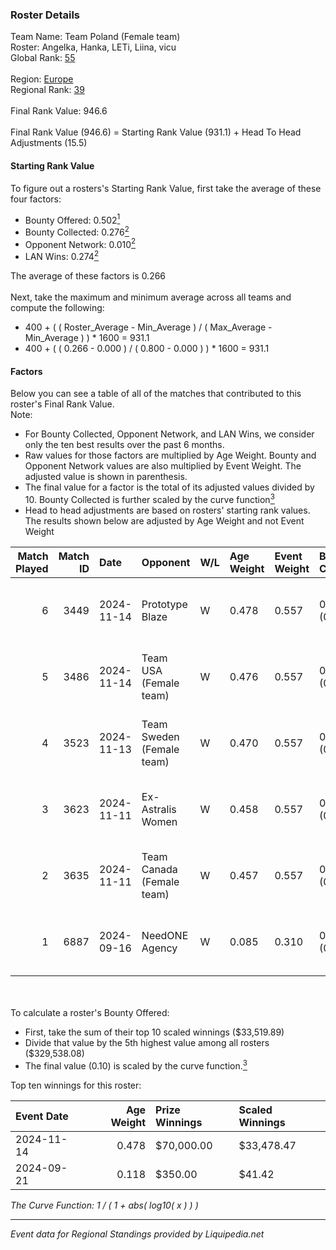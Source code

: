 ### Roster Details<br />
Team Name: Team Poland (Female team)<br />
Roster: Angelka, Hanka, LETi, Liina, vicu<br />
Global Rank: [55](../standings_global.md)<br />
<br />
Region: [Europe]( ../standings_europe.md)<br />
Regional Rank: [39]( ../standings_europe.md)<br />
<br />
Final Rank Value:  946.6<br />
<br />
Final Rank Value (946.6) = Starting Rank Value (931.1) + Head To Head Adjustments (15.5)<br />

#### Starting Rank Value<br />
To figure out a rosters's Starting Rank Value, first take the average of these four factors:<br />
- Bounty Offered: 0.502[<sup>1</sup>](#table2)
- Bounty Collected: 0.276[<sup>2</sup>](#table1)
- Opponent Network: 0.010[<sup>2</sup>](#table1)
- LAN Wins: 0.274[<sup>2</sup>](#table1)

The average of these factors is 0.266<br />
<br />
Next, take the maximum and minimum average across all teams and compute the following:<br />
- 400 + ( ( Roster_Average - Min_Average ) / ( Max_Average - Min_Average ) ) * 1600 = 931.1
- 400 + ( ( 0.266 - 0.000 ) / ( 0.800 - 0.000 ) ) * 1600 = 931.1


#### Factors<br />
Below you can see a table of all of the matches that contributed to this roster's Final Rank Value.<br />
Note:<br />

- For Bounty Collected, Opponent Network, and LAN Wins, we consider only the ten best results over the past 6 months.
- Raw values for those factors are multiplied by Age Weight. Bounty and Opponent Network values are also multiplied by Event Weight. The adjusted value is shown in parenthesis.
- The final value for a factor is the total of its adjusted values divided by 10. Bounty Collected is further scaled by the curve function[<sup>3</sup>](#curveFunction)
- Head to head adjustments are based on rosters' starting rank values. The results shown below are adjusted by Age Weight and not Event Weight
<span id="table1"></span><br />


| Match Played | Match ID | Date       | Opponent                  | W/L | Age Weight | Event Weight | Bounty Collected | Opponent Network | LAN Wins  | H2H Adj. | Roster                              |
| -: | -: | :- | :- | :- | :- | :- | :- | :- | :- | -: | :- |
|            6 |     3449 | 2024-11-14 | Prototype Blaze           | W   | 0.478      | 0.557        | 0.058 (0.015)    | 0.228 (0.061)    | 1 (0.478) |     6.24 | Angelka, Hanka, LETi, Liina, vicu   |
|            5 |     3486 | 2024-11-14 | Team USA (Female team)    | W   | 0.476      | 0.557        | 0.015 (0.004)    | 0.022 (0.006)    | 1 (0.476) |     2.30 | Angelka, Hanka, LETi, Liina, vicu   |
|            4 |     3523 | 2024-11-13 | Team Sweden (Female team) | W   | 0.470      | 0.557        | 0.007 (0.002)    | 0.038 (0.010)    | 1 (0.470) |     2.28 | Angelka, Hanka, LETi, Liina, vicu   |
|            3 |     3623 | 2024-11-11 | Ex-Astralis Women         | W   | 0.458      | 0.557        | 0.010 (0.003)    | 0.083 (0.021)    | 1 (0.458) |     3.72 | Angelka, Hanka, LETi, Liina, vicu   |
|            2 |     3635 | 2024-11-11 | Team Canada (Female team) | W   | 0.457      | 0.557        | 0.000 (0.000)    | 0.022 (0.006)    | 1 (0.457) |     0.81 | Angelka, Hanka, LETi, Liina, vicu   |
|            1 |     6887 | 2024-09-16 | NeedONE Agency            | W   | 0.085      | 0.310        | 0.000 (0.000)    | 0.004 (0.000)    | 0 (0.000) |     0.13 | AlcesT, Angelka, ASTRA, Hanka, vicu |

<br />
<span id="table2"></span><br />
To calculate a roster's Bounty Offered:<br />

- First, take the sum of their top 10 scaled winnings ($33,519.89)
- Divide that value by the 5th highest value among all rosters ($329,538.08)
- The final value (0.10) is scaled by the curve function.[<sup>3</sup>](#curveFunction)

Top ten winnings for this roster:<br />

| Event Date | Age Weight | Prize Winnings | Scaled Winnings |
| :- | -: | :- | :- |
| 2024-11-14 |      0.478 | $70,000.00     | $33,478.47      |
| 2024-09-21 |      0.118 | $350.00        | $41.42          |


<span id="curveFunction"></span>_The Curve Function: 1 / ( 1 + abs( log10( x ) ) )_<br />

---
_Event data for Regional Standings provided by Liquipedia.net_<br />
